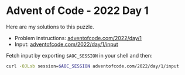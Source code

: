 # Advent of Code - 2022 Day 1
Here are my solutions to this puzzle.

* Problem instructions: [adventofcode.com/2022/day/1](https://adventofcode.com/2022/day/1)
* Input: [adventofcode.com/2022/day/1/input](https://adventofcode.com/2022/day/1/input)

Fetch input by exporting `$AOC_SESSION` in your shell and then:
```bash
curl -OJLsb session=$AOC_SESSION adventofcode.com/2022/day/1/input
```
